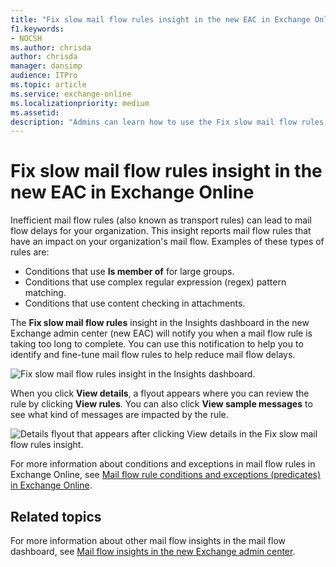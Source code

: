```yaml
---
title: "Fix slow mail flow rules insight in the new EAC in Exchange Online"
f1.keywords:
- NOCSH
ms.author: chrisda
author: chrisda
manager: dansimp
audience: ITPro
ms.topic: article
ms.service: exchange-online
ms.localizationpriority: medium
ms.assetid:
description: "Admins can learn how to use the Fix slow mail flow rules insight in the new Exchange admin center to identify and fix inefficient or broken mail flow rules (also known as transport rules) in their organization."
---
```


# Fix slow mail flow rules insight in the new EAC in Exchange Online

Inefficient mail flow rules (also known as transport rules) can lead to mail flow delays for your organization. This insight reports mail flow rules that have an impact on your organization's mail flow. Examples of these types of rules are:

- Conditions that use **Is member of** for large groups.
- Conditions that use complex regular expression (regex) pattern matching.
- Conditions that use content checking in attachments.

The **Fix slow mail flow rules** insight in the Insights dashboard in the new Exchange admin center (new EAC) will notify you when a mail flow rule is taking too long to complete. You can use this notification to help you to identify and fine-tune mail flow rules to help reduce mail flow delays.

![Fix slow mail flow rules insight in the Insights dashboard.](../../media/mfi-fix-slow-mail-flow-rules-insight.png)

When you click **View details**, a flyout appears where you can review the rule by clicking **View rules**. You can also click **View sample messages** to see what kind of messages are impacted by the rule.

![Details flyout that appears after clicking View details in the Fix slow mail flow rules insight.](../../media/mfi-fix-slow-mail-flow-rules-insight-details.png)

For more information about conditions and exceptions in mail flow rules in Exchange Online, see [Mail flow rule conditions and exceptions (predicates) in Exchange Online](../../security-and-compliance/mail-flow-rules/conditions-and-exceptions.md).

## Related topics

For more information about other mail flow insights in the mail flow dashboard, see [Mail flow insights in the new Exchange admin center](mail-flow-insights.md).
